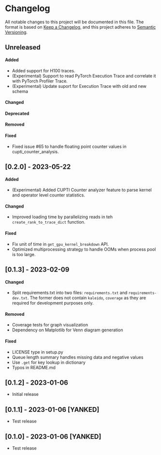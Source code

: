 # Changelog
All notable changes to this project will be documented in this file. The format is based on [Keep a
Changelog](https://keepachangelog.com/en/1.0.0/), and this project adheres to [Semantic
Versioning](https://semver.org/spec/v2.0.0.html).

## Unreleased
#### Added
- Added support for H100 traces.
- (Experimental) Support to read PyTorch Execution Trace and correlate it with PyTorch Profiler Trace.
- (Experimental) Update suport for Execution Trace with old and new schema

#### Changed

#### Deprecated

#### Removed

#### Fixed
- Fixed issue #65 to handle floating point counter values in cupti\_counter\_analysis.

## [0.2.0] - 2023-05-22
#### Added
- (Experimental) Added CUPTI Counter analyzer feature to parse kernel and operator level counter statistics.

#### Changed
- Improved loading time by parallelizing reads in teh `create_rank_to_trace_dict` function.

#### Fixed
- Fix unit of time in `get_gpu_kernel_breakdown` API.
- Optimized multiprocessing strategy to handle OOMs when process pool is too large.

## [0.1.3] - 2023-02-09

#### Changed
- Split requirements.txt into two files: `requirements.txt` and `requirements-dev.txt`. The former
  does not contain `kaleido`, `coverage` as they are required for development purposes only.

#### Removed
- Coverage tests for graph visualization
- Dependency on Matplotlib for Venn diagram generation

#### Fixed
- LICENSE type in setup.py
- Queue length summary handles missing data and negative values
- Use `.get` for key lookup in dictionary
- Typos in README.md


## [0.1.2] - 2023-01-06
- Initial release

## [0.1.1] - 2023-01-06 [YANKED]
- Test release

## [0.1.0] - 2023-01-06 [YANKED]
- Test release
